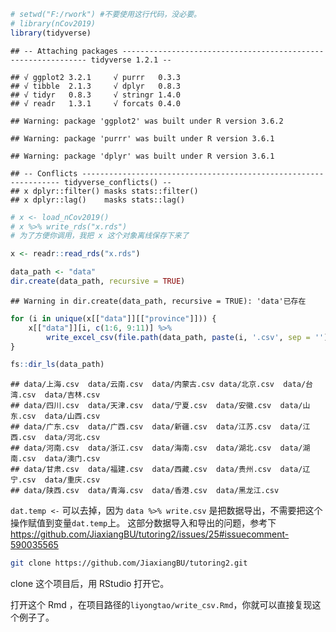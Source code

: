 
``` r
# setwd("F:/rwork") #不要使用这行代码，没必要。
# library(nCov2019)
library(tidyverse)
```

    ## -- Attaching packages -------------------------------------------------------------- tidyverse 1.2.1 --

    ## √ ggplot2 3.2.1     √ purrr   0.3.3
    ## √ tibble  2.1.3     √ dplyr   0.8.3
    ## √ tidyr   0.8.3     √ stringr 1.4.0
    ## √ readr   1.3.1     √ forcats 0.4.0

    ## Warning: package 'ggplot2' was built under R version 3.6.2

    ## Warning: package 'purrr' was built under R version 3.6.1

    ## Warning: package 'dplyr' was built under R version 3.6.1

    ## -- Conflicts ----------------------------------------------------------------- tidyverse_conflicts() --
    ## x dplyr::filter() masks stats::filter()
    ## x dplyr::lag()    masks stats::lag()

``` r
# x <- load_nCov2019()
# x %>% write_rds("x.rds")
# 为了方便你调用，我把 x 这个对象离线保存下来了
```

``` r
x <- readr::read_rds("x.rds")
```

``` r
data_path <- "data"
dir.create(data_path, recursive = TRUE)
```

    ## Warning in dir.create(data_path, recursive = TRUE): 'data'已存在

``` r
for (i in unique(x[["data"]][["province"]])) {
    x[["data"]][i, c(1:6, 9:11)] %>%
        write_excel_csv(file.path(data_path, paste(i, '.csv', sep = '')))
}
```

``` r
fs::dir_ls(data_path)
```

    ## data/上海.csv  data/云南.csv  data/内蒙古.csv data/北京.csv  data/台湾.csv  data/吉林.csv  
    ## data/四川.csv  data/天津.csv  data/宁夏.csv  data/安徽.csv  data/山东.csv  data/山西.csv  
    ## data/广东.csv  data/广西.csv  data/新疆.csv  data/江苏.csv  data/江西.csv  data/河北.csv  
    ## data/河南.csv  data/浙江.csv  data/海南.csv  data/湖北.csv  data/湖南.csv  data/澳门.csv  
    ## data/甘肃.csv  data/福建.csv  data/西藏.csv  data/贵州.csv  data/辽宁.csv  data/重庆.csv  
    ## data/陕西.csv  data/青海.csv  data/香港.csv  data/黑龙江.csv

`dat.temp <-` 可以去掉，因为 `data %>% write.csv`
是把数据导出，不需要把这个操作赋值到变量`dat.temp`上。
这部分数据导入和导出的问题，参考下
<https://github.com/JiaxiangBU/tutoring2/issues/25#issuecomment-590035565>

``` bash
git clone https://github.com/JiaxiangBU/tutoring2.git
```

clone 这个项目后，用 RStudio 打开它。

打开这个 Rmd ，在项目路径的`liyongtao/write_csv.Rmd`，你就可以直接复现这个例子了。
